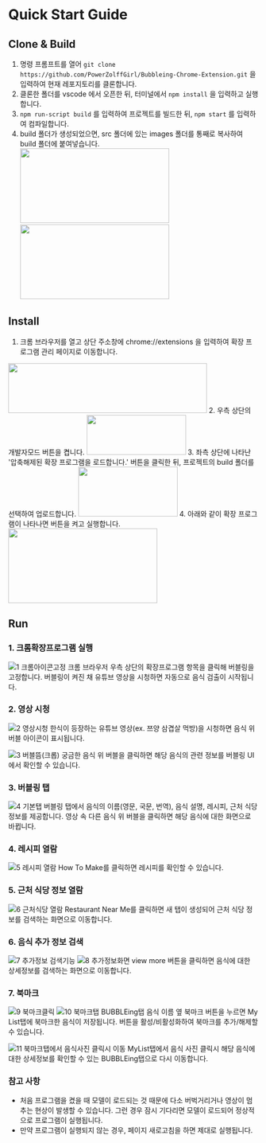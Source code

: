 # Quick Start Guide

## Clone & Build
1. 명령 프롬프트를 열어 `git clone https://github.com/PowerZolffGirl/Bubbleing-Chrome-Extension.git` 을 입력하여 현재 레포지토리를 클론합니다.
2. 클론한 폴더를 vscode 에서 오픈한 뒤, 터미널에서 `npm install` 을 입력하고 실행합니다.
3. `npm run-script build` 를 입력하여 프로젝트를 빌드한 뒤, `npm start` 를 입력하여 컴파일합니다.
4. build 폴더가 생성되었으면, src 폴더에 있는 images 폴더를 통째로 복사하여 build 폴더에 붙여넣습니다.  
<img src = "https://user-images.githubusercontent.com/78165538/172838802-c5940a6c-fce1-442b-9712-27ffc2921fca.png" width="300" height="150"><img src = "https://user-images.githubusercontent.com/78165538/172839603-9442d3d4-f85d-473d-8bd3-b7dc065ca738.png" width="300" height="150">



## Install
1. 크롬 브라우저를 열고 상단 주소창에 chrome://extensions 을 입력하여 확장 프로그램 관리 페이지로 이동합니다.  
<img src = "https://user-images.githubusercontent.com/78165538/172838539-fe203024-773a-49a5-b47b-2989c8c26958.png" width="400" height="100">
2. 우측 상단의 개발자모드 버튼을 켭니다.  
<img src = "https://user-images.githubusercontent.com/78165538/172841811-766a6608-29e1-44db-bbcc-b848bc471480.png" width="200" height="80">
3. 좌측 상단에 나타난 '압축해제된 확장 프로그램을 로드합니다.' 버튼을 클릭한 뒤, 프로젝트의 build 폴더를 선택하여 업로드합니다.  
<img src = "https://user-images.githubusercontent.com/78165538/172841986-bf7c8def-ef65-4545-ada5-14f72ce38216.png" width="200" height="100">
4. 아래와 같이 확장 프로그램이 나타나면 버튼을 켜고 실행합니다.  
<img src = "https://user-images.githubusercontent.com/78165538/172840352-d2621d2f-e684-47fa-b737-5dc864bb2427.png" width="300" height="150">


## Run
### 1. 크롬확장프로그램 실행
![1 크롬아이콘고정](https://user-images.githubusercontent.com/53907861/172628852-d0c52f4f-6b29-4c16-92ad-8c0a4e296403.jpg)
크롬 브라우저 우측 상단의 확장프로그램 항목을 클릭해 버블링을 고정합니다.
버블링이 켜진 채 유튜브 영상을 시청하면 자동으로 음식 검출이 시작됩니다.


### 2. 영상 시청
![2  영상시청](https://user-images.githubusercontent.com/53907861/172629702-0bb38533-d44d-4c2a-ac2c-50addb3d34ac.jpg)
한식이 등장하는 유튜브 영상(ex. 쯔양 삼겹살 먹방)을 시청하면 음식 위 버블 아이콘이 표시됩니다.

![3  버블뜸(크롭)](https://user-images.githubusercontent.com/53907861/172630387-f1970b82-47f5-4003-af08-cbc38afbe532.jpg)
궁금한 음식 위 버블을 클릭하면 해당 음식의 관련 정보를 버블링 UI에서 확인할 수 있습니다.


### 3. 버블링 탭
![4  기본탭](https://user-images.githubusercontent.com/53907861/172630430-7b44d086-61f2-4788-a611-8ec416d3da05.jpg)
버블링 탭에서 음식의 이름(영문, 국문, 번역), 음식 설명, 레시피, 근처 식당 정보를 제공합니다.
영상 속 다른 음식 위 버블을 클릭하면 해당 음식에 대한 화면으로 바뀝니다. 


### 4. 레시피 열람
![5  레시피 열람](https://user-images.githubusercontent.com/53907861/172631286-9365a6bd-0283-47c0-b697-12a379eddd28.jpg)
How To Make를 클릭하면 레시피를 확인할 수 있습니다.


### 5. 근처 식당 정보 열람
![6  근처식당 열람](https://user-images.githubusercontent.com/53907861/172631305-719e9db0-9583-4357-bdf2-b216414f041c.jpg)
Restaurant Near Me를 클릭하면 새 탭이 생성되어 근처 식당 정보를 검색하는 화면으로 이동합니다.


### 6. 음식 추가 정보 검색
![7  추가정보 검색기능](https://user-images.githubusercontent.com/53907861/172631461-28d6ebbb-1c70-4fd3-82d5-6a3b1521d0dd.jpg)
![8  추가정보화면](https://user-images.githubusercontent.com/53907861/172631507-8e44bb8d-8b73-493d-868c-f78a7e7acf2a.jpg)
view more 버튼을 클릭하면 음식에 대한 상세정보를 검색하는 화면으로 이동합니다.


### 7. 북마크
![9  북마크클릭](https://user-images.githubusercontent.com/53907861/172631585-748895ec-4225-4347-bfc2-0d3c32953f29.jpg)
![10  북마크탭](https://user-images.githubusercontent.com/53907861/172631592-fdaaf455-3fee-4c84-aee4-97a64533f52c.jpg)
BUBBLEing탭 음식 이름 옆 북마크 버튼을 누르면 My List탭에 북마크한 음식이 저장됩니다.
버튼을 활성/비활성화하여 북마크를 추가/해제할 수 있습니다.

![11  북마크탭에서 음식사진 클릭시 이동](https://user-images.githubusercontent.com/53907861/172631812-9dc33760-e4da-4201-ae40-05ff31e7e4d6.jpg)
MyList탭에서 음식 사진 클릭시 해당 음식에 대한 상세정보를 확인할 수 있는 BUBBLEing탭으로 다시 이동합니다.

### 참고 사항
- 처음 프로그램을 켰을 때 모델이 로드되는 것 때문에 다소 버벅거리거나 영상이 멈추는 현상이 발생할 수 있습니다. 그런 경우 잠시 기다리면 모델이 로드되어 정상적으로 프로그램이 실행됩니다.
- 만약 프로그램이 실행되지 않는 경우, 페이지 새로고침을 하면 제대로 실행됩니다.

